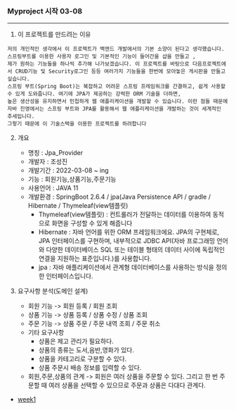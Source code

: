 ### Myproject 시작 03-08
---


1. 이 프로젝트를 만드려는 이유
```
저의 개인적인 생각에서 이 프로젝트가 백엔드 개발에서의 기본 소양이 된다고 생각했습니다. 스프링부트를 이용한 사용자 로그인 및 기본적인 기능이 들어간을 샵을 만들고 , 
제가 원하는 기능들을 하나씩 추가해 나가보겠습니다. 이 프로젝트를 바탕으로 다음프로젝트에서 CRUD기능 및 Security로그인 등등 여러가지 기능들을 한번에 모아놓은 게시판을 만들고싶습니다.
스프링 부트(Spring Boot)는 복잡하고 어려운 스프링 프레임워크를 간결하고, 쉽게 사용할 수 있게 도와줍니다. 여기에 JPA가 제공하는 강력한 ORM 기술을 더하면, 
높은 생산성을 유지하면서 민첩하게 웹 애플리케이션을 개발할 수 있습니다. 이런 점들 때문에 자바 진영에서는 스프링 부트와 JPA를 활용해서 웹 애플리케이션을 개발하는 것이 세계적인 추세입니다.
그렇기 때문에 이 기술스택을 이용한 프로젝트를 하려합니다
```

2. 개요
   + 명칭 : Jpa_Provider
   + 개발자 : 조성진
   + 개발기간 : 2022-03-08 ~ ing
   + 기능 : 회원기능,상품기능,주문기능
   + 사용언어 : JAVA 11
   + 개발환경 : SpringBoot 2.6.4 / jpa(Java Persistence API / gradle / Hibernate / Thymeleaf(view템플릿)
       + Thymeleaf(view템플릿) : 컨트롤러가 전달하는 데이터를 이용하여 동적으로 화면을 구성할 수 있게 해줍니다
       + Hibernate : 자바 언어를 위한 ORM 프레임워크에요. JPA의 구현체로, JPA 인터페이스를 구현하며, 내부적으로
               JDBC API(자바 프로그래밍 언어와 다양한 데이터베이스 SQL 또는 테이블 형태의 데이터 사이에 독립적인 연결을 지원하는 표준입니다.)를
              사용합니다.
       + jpa : 자바 애플리케이션에서 관계형 데이터베이스를 사용하는 방식을 정의한 인터페이스입니다.


3. 요구사항 분석(도메인 설계)
    + 회원 기능 -> 회원 등록 / 회원 조회
    + 상품 기능 -> 상품 등록 / 상품 수정 / 상품 조회
    + 주문 기능 -> 상품 주문 / 주문 내역 조회 / 주문 취소 
    + 기타 요구사항
       + 상품은 제고 관리가 필요하다.
       + 상품의 종류는 도서,음반,영화가 있다.
       + 상품을 카테고리로 구분할 수 있다.
       + 상품 주문시 배송 정보를 입력할 수 있다.
    + 회원,주문,상품의 관계 -> 회원은 여러 상품을 주문할 수 있다. 그리고 한 번 주문할 때 여러 상품을 선택할 수
                             있으므로 주문과 상품은 다대다 관계다. 
                             
* [week1](https://github.com/younghyeok-k/Communityapp/blob/main/Review/week1.md)



